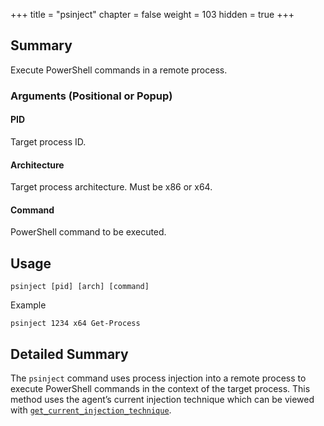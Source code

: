 +++
title = "psinject"
chapter = false
weight = 103
hidden = true
+++
 
## Summary
Execute PowerShell commands in a remote process.

### Arguments (Positional or Popup)
#### PID
Target process ID.

#### Architecture
Target process architecture. Must be x86 or x64.

#### Command
PowerShell command to be executed.

## Usage
```
psinject [pid] [arch] [command]
```

Example
```
psinject 1234 x64 Get-Process
```

## Detailed Summary
The `psinject` command uses process injection into a remote process to execute PowerShell commands in the context of the target process. This method uses the agent’s current injection technique which can be viewed with [`get_current_injection_technique`](/agents/apollo/commands/get_current_injection_technique/).
